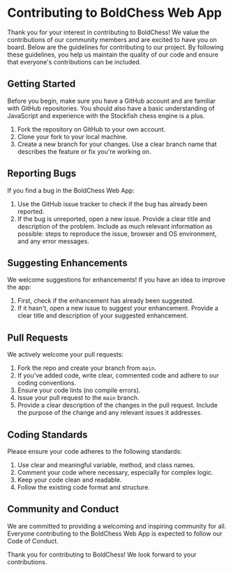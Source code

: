 # Contributing to BoldChess Web App

Thank you for your interest in contributing to BoldChess! We value the contributions of our community members and are excited to have you on board. Below are the guidelines for contributing to our project. By following these guidelines, you help us maintain the quality of our code and ensure that everyone's contributions can be included.

## Getting Started

Before you begin, make sure you have a GitHub account and are familiar with GitHub repositories. You should also have a basic understanding of JavaScript and experience with the Stockfish chess engine is a plus.

1. Fork the repository on GitHub to your own account.
2. Clone your fork to your local machine.
3. Create a new branch for your changes. Use a clear branch name that describes the feature or fix you're working on.

## Reporting Bugs

If you find a bug in the BoldChess Web App:

1. Use the GitHub issue tracker to check if the bug has already been reported.
2. If the bug is unreported, open a new issue. Provide a clear title and description of the problem. Include as much relevant information as possible: steps to reproduce the issue, browser and OS environment, and any error messages.

## Suggesting Enhancements

We welcome suggestions for enhancements! If you have an idea to improve the app:

1. First, check if the enhancement has already been suggested.
2. If it hasn't, open a new issue to suggest your enhancement. Provide a clear title and description of your suggested enhancement.

## Pull Requests

We actively welcome your pull requests:

1. Fork the repo and create your branch from `main`.
2. If you've added code, write clear, commented code and adhere to our coding conventions.
3. Ensure your code lints (no compile errors).
4. Issue your pull request to the `main` branch.
5. Provide a clear description of the changes in the pull request. Include the purpose of the change and any relevant issues it addresses.

## Coding Standards

Please ensure your code adheres to the following standards:

1. Use clear and meaningful variable, method, and class names.
2. Comment your code where necessary, especially for complex logic.
3. Keep your code clean and readable.
4. Follow the existing code format and structure.

## Community and Conduct

We are committed to providing a welcoming and inspiring community for all. Everyone contributing to the BoldChess Web App is expected to follow our Code of Conduct.

Thank you for contributing to BoldChess! We look forward to your contributions.
